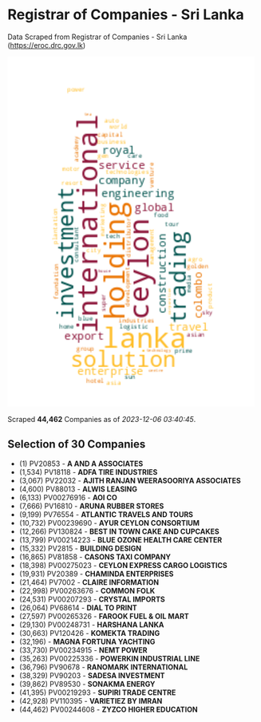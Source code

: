 # Registrar of Companies - Sri Lanka

Data Scraped from Registrar of Companies - Sri Lanka (https://eroc.drc.gov.lk)

![word-cloud](data/word_cloud.png)

Scraped **44,462** Companies as of *2023-12-06 03:40:45*.


## Selection of 30 Companies

* (1) PV20853 - **A AND A ASSOCIATES**
* (1,534) PV18118 - **ADFA TIRE INDUSTRIES**
* (3,067) PV22032 - **AJITH RANJAN WEERASOORIYA ASSOCIATES**
* (4,600) PV88013 - **ALWIS LEASING**
* (6,133) PV00276916 - **AOI CO**
* (7,666) PV16810 - **ARUNA RUBBER STORES**
* (9,199) PV76554 - **ATLANTIC TRAVELS AND TOURS**
* (10,732) PV00239690 - **AYUR CEYLON CONSORTIUM**
* (12,266) PV130824 - **BEST IN TOWN CAKE AND CUPCAKES**
* (13,799) PV00214223 - **BLUE OZONE HEALTH CARE CENTER**
* (15,332) PV2815 - **BUILDING DESIGN**
* (16,865) PV81858 - **CASONS TAXI COMPANY**
* (18,398) PV00275023 - **CEYLON EXPRESS CARGO LOGISTICS**
* (19,931) PV20389 - **CHAMINDA ENTERPRISES**
* (21,464) PV7002 - **CLAIRE INFORMATION**
* (22,998) PV00263676 - **COMMON FOLK**
* (24,531) PV00207293 - **CRYSTAL IMPORTS**
* (26,064) PV68614 - **DIAL TO PRINT**
* (27,597) PV00265326 - **FAROOK FUEL & OIL MART**
* (29,130) PV00248731 - **HARSHANA LANKA**
* (30,663) PV120426 - **KOMEKTA TRADING**
* (32,196)  - **MAGNA FORTUNA YACHTING**
* (33,730) PV00234915 - **NEMT POWER**
* (35,263) PV00225336 - **POWERKIN INDUSTRIAL LINE**
* (36,796) PV90678 - **RANOMARK INTERNATIONAL**
* (38,329) PV90203 - **SADESA INVESTMENT**
* (39,862) PV89530 - **SONAKMA ENERGY**
* (41,395) PV00219293 - **SUPIRI TRADE CENTRE**
* (42,928) PV110395 - **VARIETIEZ BY IMRAN**
* (44,462) PV00244608 - **ZYZCO HIGHER EDUCATION**